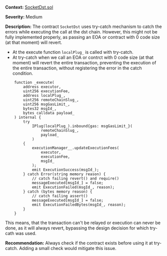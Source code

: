 **Context:**  [SocketDst.sol](https://github.com/SocketDotTech/socket-DL/blob/master/contracts/socket/SocketDst.sol#L190)

**Severity:** Medium

**Description:**
The contract `SocketDst` uses try-catch mechanism to catch the errors while executing the call at the dst chain. However, this might not be fully implemented properly, as passing an EOA or contract with 0 code size (at that moment) will revert. 

- At the execute function `localPlug_` is called with try-catch.
- At try-catch when we call an EOA or contrct with 0 code size (at that moment) will revert the entire transaction, preventing the execution of the entire transaction, without registering the error in the catch condition. 

```solidity
    function _execute(
        address executor,
        uint256 executionFee,
        address localPlug_,
        uint256 remoteChainSlug_,
        uint256 msgGasLimit_,
        bytes32 msgId_,
        bytes calldata payload_
    ) internal {
        try
            IPlug(localPlug_).inbound{gas: msgGasLimit_}(
                remoteChainSlug_,
                payload_
            )
        {
            executionManager__.updateExecutionFees(
                executor,
                executionFee,
                msgId_
            );
            emit ExecutionSuccess(msgId_);
        } catch Error(string memory reason) {
            // catch failing revert() and require()
            messageExecuted[msgId_] = false;
            emit ExecutionFailed(msgId_, reason);
        } catch (bytes memory reason) {
            // catch failing assert()
            messageExecuted[msgId_] = false;
            emit ExecutionFailedBytes(msgId_, reason);
        }
    }
 ```

This means, that the transaction can't be relayed or execution can never be done, as it will always revert, bypassing the design decision for which try-cath was used.

**Recommendation:**
Always check if the contract exists before using it at try-catch. Adding a small check would mitigate this issue.
